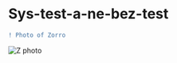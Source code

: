 # Sys-test-a-ne-bez-test  
```diff
! Photo of Zorro
```
![Z photo](http://operationkino.net/wp-content/uploads/2019/06/django-zorro-20190604.jpg)
